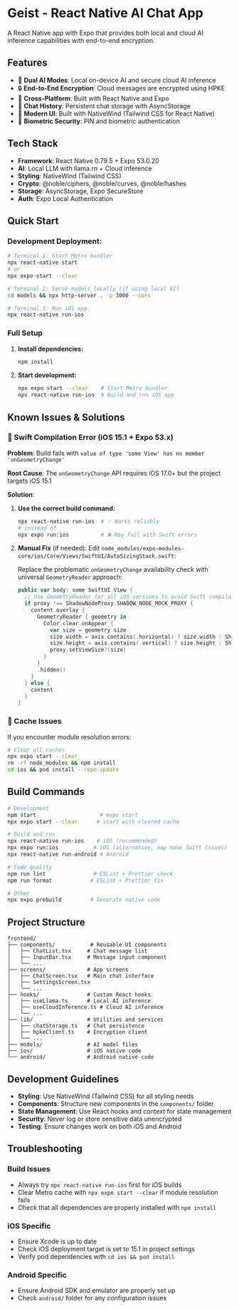 # Geist - React Native AI Chat App

A React Native app with Expo that provides both local and cloud AI inference capabilities with end-to-end encryption.

## Features

- 🤖 **Dual AI Modes**: Local on-device AI and secure cloud AI inference
- 🔒 **End-to-End Encryption**: Cloud messages are encrypted using HPKE
- 📱 **Cross-Platform**: Built with React Native and Expo
- 💾 **Chat History**: Persistent chat storage with AsyncStorage
- 🎨 **Modern UI**: Built with NativeWind (Tailwind CSS for React Native)
- 🔐 **Biometric Security**: PIN and biometric authentication

## Tech Stack

- **Framework**: React Native 0.79.5 + Expo 53.0.20
- **AI**: Local LLM with llama.rn + Cloud inference
- **Styling**: NativeWind (Tailwind CSS)
- **Crypto**: @noble/ciphers, @noble/curves, @noble/hashes
- **Storage**: AsyncStorage, Expo SecureStore
- **Auth**: Expo Local Authentication

## Quick Start

### Development Deployment:

```bash
# Terminal 1: Start Metro bundler
npx react-native start
# or
npx expo start --clear

# Terminal 2: Serve models locally (if using local AI)
cd models && npx http-server . -p 3000 --cors

# Terminal 3: Run iOS app
npx react-native run-ios
```

### Full Setup

1. **Install dependencies:**
   ```bash
   npm install
   ```

2. **Start development:**
   ```bash
   npx expo start --clear    # Start Metro bundler
   npx react-native run-ios  # Build and run iOS app
   ```

## Known Issues & Solutions

### 🔧 Swift Compilation Error (iOS 15.1 + Expo 53.x)

**Problem**: Build fails with `value of type 'some View' has no member 'onGeometryChange'`

**Root Cause**: The `onGeometryChange` API requires iOS 17.0+ but the project targets iOS 15.1

**Solution**:
1. **Use the correct build command:**
   ```bash
   npx react-native run-ios  # ✅ Works reliably
   # instead of
   npx expo run:ios          # ❌ May fail with Swift errors
   ```

2. **Manual Fix** (if needed):
   Edit `node_modules/expo-modules-core/ios/Core/Views/SwiftUI/AutoSizingStack.swift`:
   
   Replace the problematic `onGeometryChange` availability check with universal `GeometryReader` approach:
   ```swift
   public var body: some SwiftUI.View {
     // Use GeometryReader for all iOS versions to avoid Swift compilation issues
     if proxy !== ShadowNodeProxy.SHADOW_NODE_MOCK_PROXY {
       content.overlay {
         GeometryReader { geometry in
           Color.clear.onAppear {
             var size = geometry.size
             size.width = axis.contains(.horizontal) ? size.width : ShadowNodeProxy.UNDEFINED_SIZE
             size.height = axis.contains(.vertical) ? size.height : ShadowNodeProxy.UNDEFINED_SIZE
             proxy.setViewSize?(size)
           }
         }
         .hidden()
       }
     } else {
       content
     }
   }
   ```

### 🧹 Cache Issues

If you encounter module resolution errors:
```bash
# Clear all caches
npx expo start --clear
rm -rf node_modules && npm install
cd ios && pod install --repo-update
```

## Build Commands

```bash
# Development
npm start                    # expo start
npx expo start --clear      # start with cleared cache

# Build and run
npx react-native run-ios    # iOS (recommended)
npx expo run:ios           # iOS (alternative, may have Swift issues)
npx react-native run-android # Android

# Code quality
npm run lint               # ESLint + Prettier check
npm run format            # ESLint + Prettier fix

# Other
npx expo prebuild         # Generate native code
```

## Project Structure

```
frontend/
├── components/           # Reusable UI components
│   ├── ChatList.tsx     # Chat message list
│   ├── InputBar.tsx     # Message input component
│   └── ...
├── screens/             # App screens
│   ├── ChatScreen.tsx   # Main chat interface
│   ├── SettingsScreen.tsx
│   └── ...
├── hooks/               # Custom React hooks
│   ├── useLlama.ts      # Local AI inference
│   ├── useCloudInference.ts # Cloud AI inference
│   └── ...
├── lib/                 # Utilities and services
│   ├── chatStorage.ts   # Chat persistence
│   ├── hpkeClient.ts    # Encryption client
│   └── ...
├── models/              # AI model files
├── ios/                 # iOS native code
└── android/             # Android native code
```

## Development Guidelines

- **Styling**: Use NativeWind (Tailwind CSS) for all styling needs
- **Components**: Structure new components in the `components/` folder
- **State Management**: Use React hooks and context for state management
- **Security**: Never log or store sensitive data unencrypted
- **Testing**: Ensure changes work on both iOS and Android

## Troubleshooting

### Build Issues
- Always try `npx react-native run-ios` first for iOS builds
- Clear Metro cache with `npx expo start --clear` if module resolution fails
- Check that all dependencies are properly installed with `npm install`

### iOS Specific
- Ensure Xcode is up to date
- Check iOS deployment target is set to 15.1 in project settings
- Verify pod dependencies with `cd ios && pod install`

### Android Specific
- Ensure Android SDK and emulator are properly set up
- Check `android/` folder for any configuration issues
